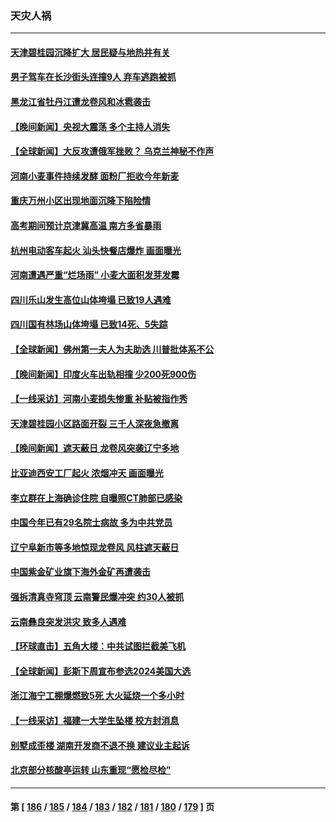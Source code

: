 ### 天灾人祸
---
#### [天津碧桂园沉降扩大 居民疑与地热井有关](../../pages/ncid280/n14011474.md) 
#### [男子驾车在长沙街头连撞9人 弃车逃跑被抓](../../pages/ncid280/n14010995.md) 
#### [黑龙江省牡丹江遭龙卷风和冰雹袭击](../../pages/ncid280/n14010909.md) 
#### [【晚间新闻】央视大震荡 多个主持人消失](../../pages/ncid280/n14010916.md) 
#### [【全球新闻】大反攻遭俄军挫败？ 乌克兰神秘不作声](../../pages/ncid280/n14010917.md) 
#### [河南小麦事件持续发酵 面粉厂拒收今年新麦](../../pages/ncid280/n14010774.md) 
#### [重庆万州小区出现地面沉降下陷险情](../../pages/ncid280/n14010807.md) 
#### [高考期间预计京津冀高温 南方多省暴雨](../../pages/ncid280/n14010764.md) 
#### [杭州电动客车起火 汕头快餐店爆炸 画面曝光](../../pages/ncid280/n14010222.md) 
#### [河南遭遇严重“烂场雨” 小麦大面积发芽发霉](../../pages/ncid280/n14009928.md) 
#### [四川乐山发生高位山体垮塌 已致19人遇难](../../pages/ncid280/n14009848.md) 
#### [四川国有林场山体垮塌 已致14死、5失踪](../../pages/ncid280/n14009685.md) 
#### [【全球新闻】佛州第一夫人为夫助选 川普批体系不公](../../pages/ncid280/n14009264.md) 
#### [【晚间新闻】印度火车出轨相撞 少200死900伤](../../pages/ncid280/n14009265.md) 
#### [【一线采访】河南小麦损失惨重 补贴被指作秀](../../pages/ncid280/n14008833.md) 
#### [天津碧桂园小区路面开裂 三千人深夜急撤离](../../pages/ncid280/n14008707.md) 
#### [【晚间新闻】遮天蔽日 龙卷风突袭辽宁多地](../../pages/ncid280/n14008164.md) 
#### [比亚迪西安工厂起火 浓烟冲天 画面曝光](../../pages/ncid280/n14008510.md) 
#### [李立群在上海确诊住院 自曝照CT肺部已感染](../../pages/ncid280/n14008358.md) 
#### [中国今年已有29名院士病故 多为中共党员](../../pages/ncid280/n14007969.md) 
#### [辽宁阜新市等多地惊现龙卷风 风柱遮天蔽日](../../pages/ncid280/n14007991.md) 
#### [中国紫金矿业旗下海外金矿再遭袭击](../../pages/ncid280/n14008251.md) 
#### [强拆清真寺穹顶 云南警民爆冲突 约30人被抓](../../pages/ncid280/n14008044.md) 
#### [云南彝良突发洪灾 致多人遇难](../../pages/ncid280/n14007993.md) 
#### [【环球直击】五角大楼：中共试图拦截美飞机](../../pages/ncid280/n14007543.md) 
#### [【全球新闻】彭斯下周宣布参选2024美国大选](../../pages/ncid280/n14007936.md) 
#### [浙江海宁工棚爆燃致5死 大火延烧一个多小时](../../pages/ncid280/n14007862.md) 
#### [【一线采访】福建一大学生坠楼 校方封消息](../../pages/ncid280/n14007493.md) 
#### [别墅成歪楼 湖南开发商不退不换 建议业主起诉](../../pages/ncid280/n14007252.md) 
#### [北京部分核酸亭运转 山东重现“愿检尽检”](../../pages/ncid280/n14007174.md) 

---
#### 第 [ [186](./186.md) / [185](./185.md) / [184](./184.md) / [183](./183.md) / [182](./182.md) / [181](./181.md) / [180](./180.md) / [179](./179.md) ] 页
